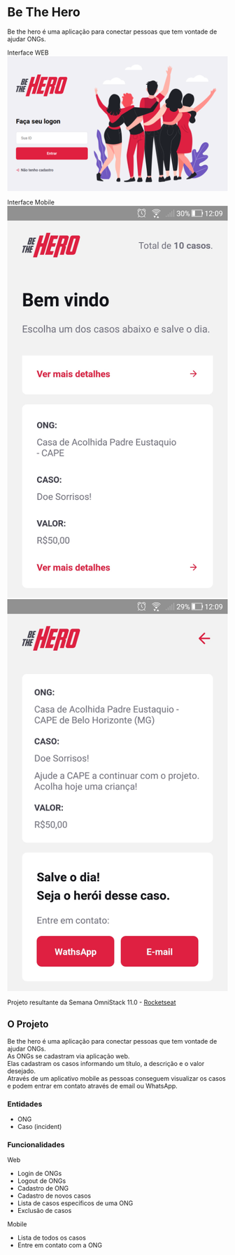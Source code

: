 # Be The Hero

Be the hero é uma aplicação para conectar pessoas que tem vontade de ajudar ONGs.  

Interface WEB  
![Be The Hero Web](Be-The-Hero-Web.png)

Interface Mobile  
![Be The Hero Web](Be-The-Hero-Mobile-01.png)
![Be The Hero Web](Be-The-Hero-Mobile-02.png)

Projeto resultante da Semana OmniStack 11.0 - [Rocketseat](https://rocketseat.com.br/)

## O Projeto

Be the hero é uma aplicação para conectar pessoas que tem vontade de ajudar ONGs.  
As ONGs se cadastram via aplicação web.  
Elas cadastram os casos informando um título, a descrição e o valor desejado.  
Através de um aplicativo mobile as pessoas conseguem visualizar os casos e podem entrar em contato através de email ou WhatsApp.  

### Entidades
* ONG
* Caso (incident)

### Funcionalidades
Web
* Login de ONGs
* Logout de ONGs
* Cadastro de ONG
* Cadastro de novos casos
* Lista de casos específicos de uma ONG
* Exclusão de casos

Mobile
* Lista de todos os casos
* Entre em contato com a ONG